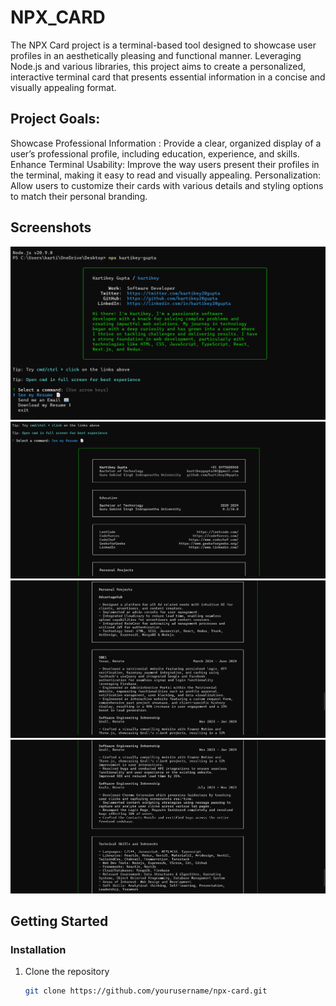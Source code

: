 # NPX_CARD

The NPX Card project is a terminal-based tool designed to showcase user profiles in an aesthetically pleasing and functional manner. Leveraging Node.js and various libraries, this project aims to create a personalized, interactive terminal card that presents essential information in a concise and visually appealing format.

## Project Goals:

Showcase Professional Information : Provide a clear, organized display of a user’s professional profile, including education, experience, and skills.
Enhance Terminal Usability: Improve the way users present their profiles in the terminal, making it easy to read and visually appealing.
Personalization: Allow users to customize their cards with various details and styling options to match their personal branding.

## Screenshots

![](/Images/image1.png)
![](/Images/image2.png)
![](/Images/image3.png)
![](/Images/image4.png)

## Getting Started

### Installation

1. Clone the repository
   ```bash
   git clone https://github.com/yourusername/npx-card.git
